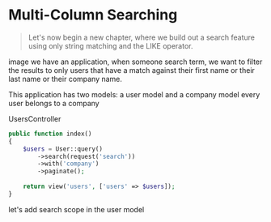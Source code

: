 # Multi-Column Searching

> Let's now begin a new chapter, where we build out a search feature using only string matching and the LIKE operator.

image we have an application, when someone search term, we want to filter the results to only users that have a match against their first name or their last name or their company name.

This application has two models: a user model and a company model
every user belongs to a company

UsersController

```php
public function index()
{
    $users = User::query()
        ->search(request('search'))
        ->with('company')
        ->paginate();
    
    return view('users', ['users' => $users]);
}
```

let's add search scope in the user model
